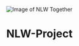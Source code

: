 ![Image of NLW Together](https://camo.githubusercontent.com/50214b86da99d121bbe7ddc226cc64cdf5a886b3ab74758715c4023474eb2dc4/68747470733a2f2f692e696d6775722e636f6d2f5362684e6146722e706e67)
# NLW-Project
